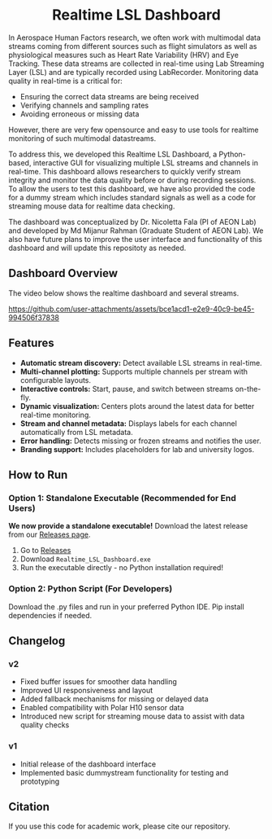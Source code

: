 <h1 align="center">Realtime LSL Dashboard</h1>

In Aerospace Human Factors research, we often work with multimodal data streams coming from different sources such as
flight simulators as well as physiological measures such as Heart Rate Variability (HRV) and Eye Tracking.
These data streams are collected in real-time using Lab Streaming Layer (LSL) and are typically recorded using LabRecorder.
Monitoring data quality in real-time is a critical for:  
- Ensuring the correct data streams are being received  
- Verifying channels and sampling rates 
- Avoiding erroneous or missing data

However, there are very few opensource and easy to use tools for realtime monitoring of such multimodal datastreams.

To address this, we developed this Realtime LSL Dashboard, a Python-based, interactive GUI for visualizing multiple LSL streams and channels in real-time. 
This dashboard allows researchers to quickly verify stream integrity and monitor the data quality before or during recording sessions. To allow the users to test this dashboard, we have also provided the code for a dummy stream which includes standard signals as well as a code for streaming mouse data for realtime data checking.

The dashboard was conceptualized by Dr. Nicoletta Fala (PI of AEON Lab) and developed by Md Mijanur Rahman (Graduate Student of AEON Lab). We also have future plans to improve the user interface and functionality of this dashboard and will update this repositoty as needed.

## Dashboard Overview
The video below shows the realtime dashboard and several streams.

https://github.com/user-attachments/assets/bce1acd1-e2e9-40c9-be45-994506f37838

## Features
- **Automatic stream discovery:** Detect available LSL streams in real-time.
- **Multi-channel plotting:** Supports multiple channels per stream with configurable layouts.
- **Interactive controls:** Start, pause, and switch between streams on-the-fly.
- **Dynamic visualization:** Centers plots around the latest data for better real-time monitoring.
- **Stream and channel metadata:** Displays labels for each channel automatically from LSL metadata.
- **Error handling:** Detects missing or frozen streams and notifies the user.
- **Branding support:** Includes placeholders for lab and university logos.

## How to Run

### Option 1: Standalone Executable (Recommended for End Users)
**We now provide a standalone executable!** Download the latest release from our [Releases page](https://github.com/aeon-lab/Realtime-LSL-Dashboard/releases).

1. Go to [Releases](https://github.com/aeon-lab/Realtime-LSL-Dashboard/releases)
2. Download `Realtime_LSL_Dashboard.exe`
3. Run the executable directly - no Python installation required!

### Option 2: Python Script (For Developers)
Download the .py files and run in your preferred Python IDE. Pip install dependencies if needed.
## Changelog

### v2
- Fixed buffer issues for smoother data handling
- Improved UI responsiveness and layout
- Added fallback mechanisms for missing or delayed data
- Enabled compatibility with Polar H10 sensor data
- Introduced new script for streaming mouse data to assist with data quality checks

### v1
- Initial release of the dashboard interface
- Implemented basic dummystream functionality for testing and prototyping

## Citation

If you use this code for academic work, please cite our repository.
